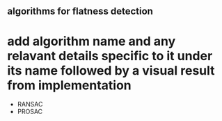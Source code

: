 ## algorithms for flatness detection
# add algorithm name and any relavant details specific to it under its name followed by a visual result from implementation
- RANSAC
- PROSAC